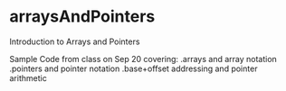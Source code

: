 # arraysAndPointers
Introduction to Arrays and Pointers

Sample Code from class on Sep 20 covering:
.arrays and array notation
.pointers and pointer notation
.base+offset addressing and pointer arithmetic
